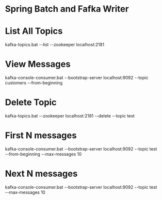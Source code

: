 # Spring Batch and Fafka Writer

# List All Topics

kafka-topics.bat --list --zookeeper localhost:2181

# View Messages

kafka-console-consumer.bat --bootstrap-server localhost:9092 --topic customers --from-beginning

# Delete Topic

kafka-topics.bat --zookeeper localhost:2181 --delete --topic test

# First N messages
kafka-console-consumer.bat --bootstrap-server localhost:9092 --topic test --from-beginning  --max-messages 10

# Next N messages
kafka-console-consumer.bat --bootstrap-server localhost:9092 --topic test --max-messages 10